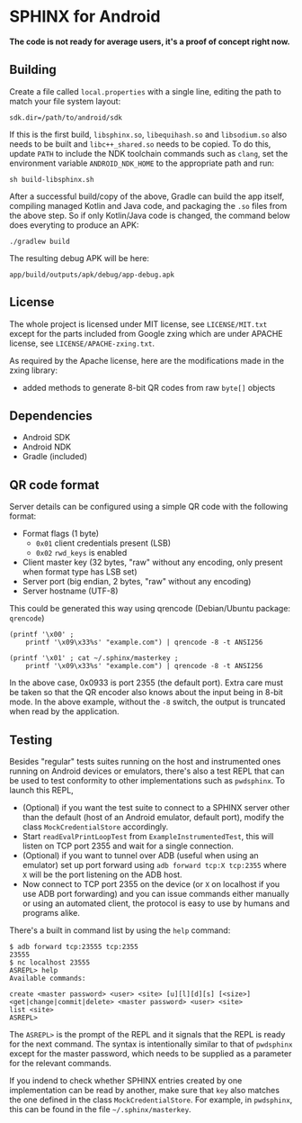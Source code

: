 <!--
SPDX-FileCopyrightText: 2019, Andras Veres-Szentkiralyi <vsza@vsza.hu>
SPDX-License-Identifier: CC-BY-SA-4.0
-->

SPHINX for Android
==================

**The code is not ready for average users, it's a proof of concept right now.**

Building
--------

Create a file called `local.properties` with a single line, editing the path
to match your file system layout:

	sdk.dir=/path/to/android/sdk

If this is the first build, `libsphinx.so`, `libequihash.so` and
`libsodium.so` also needs to be built and `libc++_shared.so` needs to be
copied. To do this, update `PATH` to include the NDK toolchain commands
such as `clang`, set the environment variable `ANDROID_NDK_HOME` to the
appropriate path and run:

	sh build-libsphinx.sh

After a successful build/copy of the above, Gradle can build the app itself,
compiling managed Kotlin and Java code, and packaging the `.so` files from
the above step. So if only Kotlin/Java code is changed, the command below
does everyting to produce an APK:

	./gradlew build

The resulting debug APK will be here:

	app/build/outputs/apk/debug/app-debug.apk

License
-------

The whole project is licensed under MIT license, see `LICENSE/MIT.txt` except
for the parts included from Google zxing which are under APACHE license, see
`LICENSE/APACHE-zxing.txt`.

As required by the Apache license, here are the modifications made in the zxing
library:

 - added methods to generate 8-bit QR codes from raw `byte[]` objects

Dependencies
------------

 - Android SDK
 - Android NDK
 - Gradle (included)

QR code format
--------------

Server details can be configured using a simple QR code with the following format:

 - Format flags (1 byte)
   - `0x01` client credentials present (LSB)
   - `0x02` `rwd_keys` is enabled
 - Client master key (32 bytes, "raw" without any encoding, only present when format type has LSB set)
 - Server port (big endian, 2 bytes, "raw" without any encoding)
 - Server hostname (UTF-8)

This could be generated this way using qrencode (Debian/Ubuntu package: `qrencode`)

	(printf '\x00' ;
		printf '\x09\x33%s' "example.com") | qrencode -8 -t ANSI256

	(printf '\x01' ; cat ~/.sphinx/masterkey ;
		printf '\x09\x33%s' "example.com") | qrencode -8 -t ANSI256

In the above case, 0x0933 is port 2355 (the default port). Extra care must be
taken so that the QR encoder also knows about the input being in 8-bit mode.
In the above example, without the `-8` switch, the output is truncated when
read by the application.

Testing
-------

Besides "regular" tests suites running on the host and instrumented ones running
on Android devices or emulators, there's also a test REPL that can be used to test
conformity to other implementations such as `pwdsphinx`. To launch this REPL,

 - (Optional) if you want the test suite to connect to a SPHINX server other
   than the default (host of an Android emulator, default port), modify the
   class `MockCredentialStore` accordingly.
 - Start `readEvalPrintLoopTest` from `ExampleInstrumentedTest`, this will
   listen on TCP port 2355 and wait for a single connection.
 - (Optional) if you want to tunnel over ADB (useful when using an emulator)
   set up port forward using `adb forward tcp:X tcp:2355` where `X` will be the
   port listening on the ADB host.
 - Now connect to TCP port 2355 on the device (or `X` on localhost if you use
   ADB port forwarding) and you can issue commands either manually or using an
   automated client, the protocol is easy to use by humans and programs alike.

There's a built in command list by using the `help` command:

	$ adb forward tcp:23555 tcp:2355
	23555
	$ nc localhost 23555
	ASREPL> help
	Available commands:

	create <master password> <user> <site> [u][l][d][s] [<size>]
	<get|change|commit|delete> <master password> <user> <site>
	list <site>
	ASREPL>

The `ASREPL>` is the prompt of the REPL and it signals that the REPL is ready
for the next command. The syntax is intentionally similar to that of
`pwdsphinx` except for the master password, which needs to be supplied as a
parameter for the relevant commands.

If you indend to check whether SPHINX entries created by one implementation
can be read by another, make sure that `key` also matches the one
defined in the class `MockCredentialStore`. For example, in `pwdsphinx`, this
can be found in the file `~/.sphinx/masterkey`.
